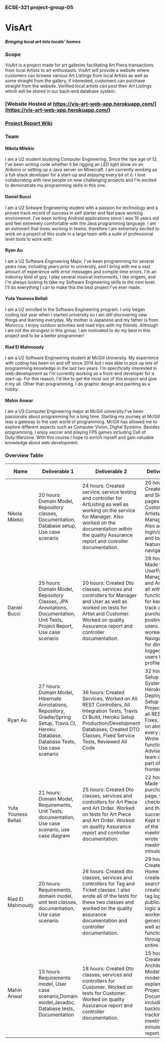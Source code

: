 ### ECSE-321 project-group-05

# VisArt

##### Bringing local art into locals' homes

### Scope
VisArt is a project made for art galleries facilitating Art Piece transactions from local Artists to art enthusiasts. VisArt will provide a website where customers can browse various Art Listings from local Artists as well as some straight from the gallery, if interested, customers can purchase straight from the website. Verified local artists can post their Art Listings which will be stored in our back-end database system.

### [Website Hosted at https://vis-art-web-app.herokuapp.com/](https://vis-art-web-app.herokuapp.com/)

### [Project Report Wiki](https://github.com/McGill-ECSE321-Fall2020/project-group-05/wiki)

### Team
#### Nikola Milekic
I am a U2 student studying Computer Engineering. Since the ripe age of 12, I've been writing code whether it be rigging an LED light show on an Arduino or setting up a Java server on Minecraft. I am currently working as a full-stack developer for a start-up and enjoying every bit of it. I love collaborating with new people on new challenging projects and I'm excited to demonstrate my programming skills in this one.
#### Daniel Bucci
I am a U2 Sotware Engineering student with a passion for technology and a proven track record of success in self starter and fast pace working environemnt. I've been writing Android applications since I was 16 years old and feel extremely comfortable with the Java programming language. I am an extrovert that loves working in teams, therefore I am extremely excited to work on a project of this scale in a large team with a suite of professional level tools to work with. 
#### Ryan Au
I am a U2 Software Engineering Major. I've been programming for several years now, including years prior to university, and I bring with me a vast amount of experience with error messages and compile time errors. I'm an indoorsy kind of guy, I play several musical instruments, I like origami, and I'm always looking to take my Software Engineering skills to the next level. I'll do everything I can to make this the best project I've ever made.
#### Yuta Youness Bellali
I am a U2 enrolled in the Software Engineering program. I only began coding last year when I started university so I am still discovering new things and learning everyday. My mother is Japanese and my father is from Morocco. I enjoy outdoor activities and road trips with my friends. Although I am not the strongest in this group, I am motivated to do my best in this project and to be a better programmer!
#### Riad El Mahmoudy
I am a U2 Software Engineering student at McGill University. My experience with coding has been on and off since 2014 but i was able to pick up lots of programming knowledge in the last two years. I'm specifically interested in web-development as I'm currently working as a front-end developer for a start-up. For this reason, I'd like to get the most out of this project and give it my all. Other than programming, I do graphic design and painting as a hobby.
#### Mahin Anwar
I am a U3 Computer Engineering major at McGill university.I've been passionate about programming for a long time. Starting my journey at McGill was a gateway to the vast world of programming. McGill has allowed me to explore different aspects such as Computer Vision, Digital Systems. Besides programming, I enjoy soccer and playing FPS games including Call of Duty:Warzone. With this course I hope to enrich myself and gain valuable knowledge about web development.

### Overview Table

|  Name |Deliverable 1 |  Deliverable 2 | Deliverable 3   |Deliverable 4   | Deliverable 5
|---|---|---|---|---|---|
| Nikola Milekic        | 20 hours: Domain Model, Repository classes, Documentation, Database setup, Use case scenario | 24 hours: Created service, service testing and controller for ArtListing as well as working on the service for Manager. Also worked on the documentation within the quality Assurance report and conroller documentation.  | 20 hours: Created Login and Sign-Up pages for Customers, Artists and Managers. Also added login/signup and logout feature into the navigation bar.  |   |
| Daniel Bucci          | 25 hours: Domain Model, Repository Classes, JPA Annotations, Documentation, Unit Tests, Project Report, Use case scenario  | 20 hours: Created Dto classes, services and controllers for Manager and User as well as worked on tests for Artist and Customer. Worked on quality Assurance report and controller documentation. | 28 hours: Made the UserPage, ManagerPage and ArtistPage all with crucial functionality for keeping track of purchases and postings for all users. Also worked on Navigation bar for directing logged in users to their profile page   | 20 hours: Worked on HttpUtils class, RecyclerView Adapters, Login Page, MainActivity, ListingActivity and Authentication  |
| Ryan Au               | 27 hours: Domain Model, Hibernate Annotations, Repository, Gradle/Spring Setup, Travis CI, Heroku Database, Database Tests, Use case scenario| 36 hours: Created Services, Worked on All REST Controllers, All Integration Tests, Travis CI Build, Heroku Setup Production/Development Databases, Created DTO Classes, Fixed Service Tests, Reviewed All Code | 32 hours: Setup Build System, Heroku Deployment, Setup Vue Project, Made all REST API Fixes, Worked on almost every page, Wrote helper functions, Advised the team on any part of the frontend  |   |
| Yuta Youness Bellali  | 21 hours: Domain Model, Requirements, Unit Tests, documentation, Use case scenario, use case diagram   | 25 hours: Created Dto classes, services and controllers for Art Piece and Art Order. Worked on tests for Art Piece and Art Order. Worked on quality Assurance report and controller documentation.  | 22 hours: Made the purchase page, the checkout page and the order success page. Kept tracked of the meetings and wrote the meeting minutes.|   |
|  Riad El Mahmoudy     | 20 hours: Requirements, domain model, unit test classes, documentation, Use case scenario |  26 hours: Created dto classes, services and controllers for Tag and Ticket classes. I also wrote all of the tests for these two classes and worked on the quality assurance documentation and controller documentation. | 29 hours: Created the Home Page UI, created the search, listing creation, the tag logic, the publication logic and worked on the general UI as well as some functionality throughout the entire project.  |   |
|  Mahin Anwar          | 15 hours: Requirements model, User case scenario,Domain model,Javadoc, Database tests, Documentation | 18 hours: Created Dto classes, services and controllers for Customer. Worked on tests for Customer. Worked on quality Assurance report and controller documentation.  | 15 hours: Created the Architecture Model(3 models) with explanation. Project Documentation including backlog,issue tracking, meeting minutes, report.  |   |
